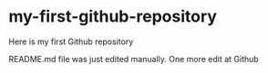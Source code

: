 # my-first-github-repository
Here is my first Github repository

README.md file was just edited manually. One more edit at Github
